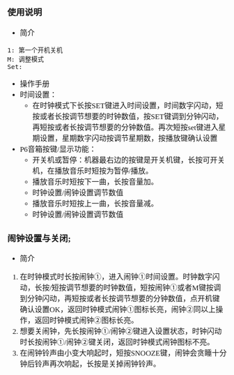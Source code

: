 <span  style="font-family: Simsun,serif; font-size: 17px; ">

### 使用说明

- 简介

~~~
1: 第一个开机关机
M: 调整模式
Set: 
~~~

- 操作手册
- 时间设置：
    - 在时钟模式下长按SET键进入时间设置，时间数字闪动，短按或者长按调节想要的时钟数值，按SET键调到分钟闪动，再短按或者长按调节想要的分钟数值。再次短按set键进入星期设置，星期数字闪动按调节星期数，按播放键确认设置
- P6音箱按键/显示功能：
    - 开关机或暂停：机器最右边的按键是开关机键，长按可开关机，在播放音乐时短按为暂停/播放。
    - 播放音乐时短按下一曲，长按音量加。
    - 时钟设置/闹钟设置调节数值
    - 播放音乐时短按上一曲，长按音量减。
    - 时钟设置/闹钟设置调节数值

### 闹钟设置与关闭;

- 简介

1. 在时钟模式时长按闹钟①，进入闹钟①时间设置。时钟数字闪动，长按/短按调节想要的时钟数值，短按闹钟①或者M键按调到分钟闪动，再短按或者长按调节想要的分钟数值，点开机键确认设置OK，返回时钟模式闹钟①图标长亮，闹钟②同以上操作，返回时钟模式闹钟②图标长亮。
2. 想要关闹钟，先长按闹钟①/闹钟②键进入设置状态，时钟闪动时长按闹钟①/闹钟②键关闭，返回时钟模式闹钟图标不亮。
3. 在闹钟铃声由小变大响起时，短按SNOOZE键，闹钟会贪睡十分钟后铃声再次响起，长按是关掉闹钟铃声。

</span>
